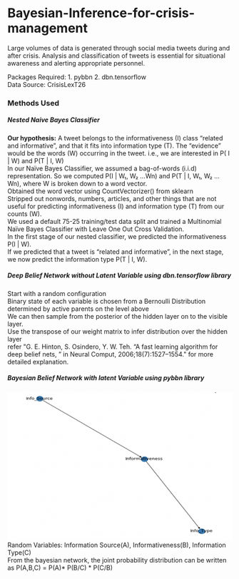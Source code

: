 # Bayesian-Inference-for-crisis-management
Large volumes of data is generated through social media tweets during and after crisis. Analysis and classification of tweets is essential for situational awareness and alerting appropriate personnel.

Packages Required: 1. pybbn 2. dbn.tensorflow<br>
Data Source: CrisisLexT26

### Methods Used
##### Nested Naive Bayes Classifier
<b>Our hypothesis:</b> A tweet belongs to the informativeness (I) class “related and informative”, and that it fits into information type (T).  The “evidence” would be the words (W) occurring in the tweet.
i.e., we are interested in P( I | W) and P(T | I, W)<br>
In our Naïve Bayes Classifier, we assumed a bag-of-words (i.i.d) representation.  So we computed P(I | W₁, W₂ …Wn) and P(T | I, W₁, W₂ …Wn), where W is broken down to a word vector.<br>
Obtained the word vector using CountVectorizer() from sklearn<br>
Stripped out nonwords, numbers, articles, and other things that are not useful for predicting informativeness (I) and information type (T) from our counts (W).<br>
We used a default 75-25 training/test data split and trained a Multinomial Naïve Bayes Classifier with Leave One Out Cross Validation.<br>
In the first stage of our nested classifier, we predicted the informativeness P(I | W).<br>
If we predicted that a tweet is “related and informative”, in the next stage, we now predict the information type P(T | I, W).<br>


##### Deep Belief Network without Latent Variable using dbn.tensorflow library
Start with a random configuration<br>
Binary state of each variable is chosen from a Bernoulli Distribution determined by active parents on the level above<br>
We can then sample from the posterior of the hidden layer on to the visible layer.<br>
Use the transpose of our weight matrix to infer distribution over the hidden layer<br>
refer "G. E. Hinton, S. Osindero, Y. W. Teh. “A fast learning algorithm for deep belief nets, ” in Neural Comput, 2006;18(7):1527–1554." for more detailed explanation.

##### Bayesian Belief Network with latent Variable using pybbn library
![Repo List](bnet.png)
Random Variables: Information Source(A), Informativeness(B), Information Type(C)<br>
From the bayesian network, the joint probability distribution can be written as
P(A,B,C) = P(A)* P(B/C) * P(C/B)

